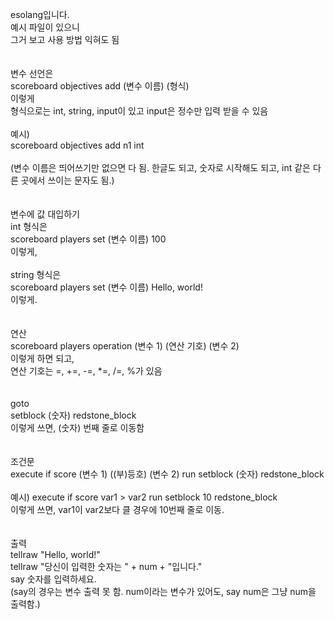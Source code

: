 esolang입니다.
<br>
예시 파일이 있으니<br>
그거 보고 사용 방법 익혀도 됨<br>
<br>
<br>
변수 선언은<br>
scoreboard objectives add (변수 이름) (형식)<br>
이렇게<br>
형식으로는 int, string, input이 있고 input은 정수만 입력 받을 수 있음<br>
<br>
예시)<br>
scoreboard objectives add n1 int<br>
<br>
(변수 이름은 띄어쓰기만 없으면 다 됨. 한글도 되고, 숫자로 시작해도 되고, int 같은 다른 곳에서 쓰이는 문자도 됨.)<br>
<br>
<br>
변수에 값 대입하기<br>
int 형식은<br>
scoreboard players set (변수 이름) 100<br>
이렇게,<br>
<br>
string 형식은<br>
scoreboard players set (변수 이름) Hello, world!<br>
이렇게.<br>
<br>
<br>
연산<br>
scoreboard players operation (변수 1) (연산 기호) (변수 2)<br>
이렇게 하면 되고,<br>
연산 기호는 =, +=, -=, *=, /=, %가 있음<br>
<br>
<br>
goto<br>
setblock (숫자) redstone_block<br>
이렇게 쓰면, (숫자) 번째 줄로 이동함<br>
<br>
<br>
조건문<br>
execute if score (변수 1) ((부)등호) (변수 2) run setblock (숫자) redstone_block<br>
<br>
예시) execute if score var1 > var2 run setblock 10 redstone_block<br>
이렇게 쓰면, var1이 var2보다 클 경우에 10번째 줄로 이동.<br>
<br>
<br>
출력<br>
tellraw "Hello, world!"<br>
tellraw "당신이 입력한 숫자는 " + num + "입니다."<br>
say 숫자를 입력하세요.<br>
(say의 경우는 변수 출력 못 함. num이라는 변수가 있어도, say num은 그냥 num을 출력함.)<br>
<br><br><br>
